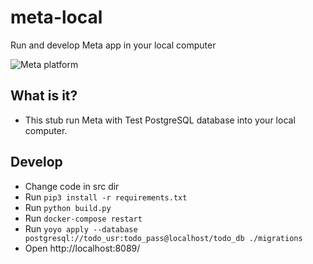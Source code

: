 # meta-local
Run and develop Meta app in your local computer

![Meta platform](https://rwstatic.ru/h/meta/avatar.png)

## What is it?
- This stub run Meta with Test PostgreSQL database into your local computer.

## Develop
- Change code in src dir
- Run `pip3 install -r requirements.txt`
- Run `python build.py`
- Run `docker-compose restart`
- Run `yoyo apply --database postgresql://todo_usr:todo_pass@localhost/todo_db ./migrations`
- Open http://localhost:8089/
